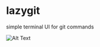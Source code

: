 # lazygit
simple terminal UI for git commands


![Alt Text](https://media.giphy.com/media/8hXXdJjrrjxHmkhHYC/giphy.gif)
